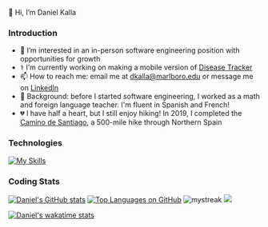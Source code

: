 👋 Hi, I’m Daniel Kalla

### Introduction

- 👀 I’m interested in an in-person software engineering position with opportunities for growth
- ⚕️ I’m currently working on making a mobile version of [Disease Tracker](https://dtkalla.github.io/Disease-Tracker/)
- 📫 How to reach me: email me at dkalla@marlboro.edu or message me on [LinkedIn](www.linkedin.com/in/daniel-kalla)
- 🍎 Background: before I started software engineering, I worked as a math and foreign language teacher.  I'm fluent in Spanish and French!
- 💔 I have half a heart, but I still enjoy hiking!  In 2019, I completed the [Camino de Santiago](https://www.responsiblevacation.com/ImagesClient/dtg-nc9430-caminoDeSantiago-FrenchWay-route-map.jpg), a 500-mile hike through Northern Spain
<!-- - 💞️ I’m looking to collaborate on ... -->


### Technologies

[![My Skills](https://skills.thijs.gg/icons?i=js,react,redux,mongodb,express,nodejs,d3,ruby,rails,py,html,css,sass,webpack,vscode,git,sqlite,postgres,r,latex&perline=10)](https://skills.thijs.gg)



### Coding Stats

[![Daniel's GitHub stats](https://github-readme-stats.vercel.app/api?username=dtkalla&count_private=true&show_icons=true&theme=transparent)](https://github.com/anuraghazra/github-readme-stats)
[![Top Languages on GitHub](https://github-readme-stats.vercel.app/api/top-langs/?username=dtkalla&layout=compact&langs_count=6&exclude_repo=portfolio-site)](https://github.com/anuraghazra/github-readme-stats)
<img src="https://github-readme-streak-stats.herokuapp.com/?user=dtkalla&theme=tokyonight" alt="mystreak"/>
<img src="https://github-profile-trophy.vercel.app/?username=dtkalla&theme=juicyfresh&no-bg=true" />


[![Daniel's wakatime stats](https://github-readme-stats.vercel.app/api/wakatime?username=@dtkalla&layout=compact)](https://github.com/anuraghazra/github-readme-stats)


<!---
dtkalla/dtkalla is a ✨ special ✨ repository because its `README.md` (this file) appears on your GitHub profile.
You can click the Preview link to take a look at your changes.
--->
